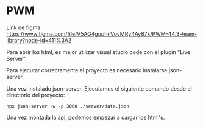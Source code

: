 # PWM

Link de figma: https://www.figma.com/file/V5AG4guphnVovMRy4Ay87k/PWM-44.3-team-library?node-id=411%3A2

Para abrir los html, es mejor utilizar visual studio code con el plugin "Live Server".


Para ejecutar correctamente el proyecto es necesario instalarse json-server.

Una vez instalado json-server. Ejecutamos el siguiente comando desde el directorio del proyecto:
    
    npx json-server -w -p 3000 ./server/data.json
    
Una vez montada la api, podemos empezar a cargar los html's.



